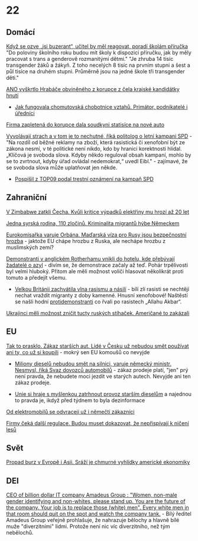 # 22

## Domácí

[Když se ozve „jsi buzerant“, učitel by měl reagovat, poradí školám příručka](https://www.idnes.cz/zpravy/domaci/prague-pride-prednaska-prirucka-pro-skoly-k-praci-s-trans-a-genderove-rozmanitymi-detmi.A240808_180602_domaci_kop) "Do poloviny školního roku budou mít školy k dispozici příručku, jak by měly pracovat s trans a genderově rozmanitými dětmi." "Je zhruba 14 tisíc transgender žáků a žákyň. Z toho necelých 8 tisíc na prvním stupni a šest a půl tisíce na druhém stupni. Průměrně jsou na jedné škole tři transgender děti."

[ANO vyškrtlo Hrabáče obviněného z korupce z čela krajské kandidátky hnutí](https://www.idnes.cz/zpravy/domaci/babis-zada-aby-hrabac-skoncil-v-hnuti-ano-a-byl-vyskrtnut-z-krajske-kandidatky.A240807_091524_domaci_ijan?zdroj=cxrecs#cxrecs_s)
  * [Jak fungovala chomutovská chobotnice vztahů. Primátor, podnikatelé i úředníci](https://www.idnes.cz/zpravy/domaci/kauza-marek-hrabac-ano-chomutov-uplatky-politika.A240807_191336_domaci_stud?zdroj=otvirak)

[Firma zapletená do korupce dala soudkyni statisíce na nové auto](https://www.seznamzpravy.cz/clanek/domaci-kauzy-firma-zapletena-do-korupce-dala-soudkyni-statisice-na-nove-auto-255936)

[Vyvolávají strach a v tom je to nechutné, říká politolog o letní kampani SPD](https://www.novinky.cz/clanek/domaci-vyvolavaji-strach-a-v-tom-je-to-nechutne-rika-politolog-o-letni-kampani-spd-40482822) - "Na rozdíl od běžné reklamy na zboží, která rasistická či xenofobní být ze zákona nesmí, v té politické není nikdo, kdo by hranici korektnosti hlídal. „Klíčová je svoboda slova. Kdyby někdo reguloval obsah kampaní, mohlo by se to zvrtnout, kdyby úřad ovládal nedemokrat,“ uvedl Eibl." - zajímavé, že se svoboda slova může uplatňovat jen někde.

  * [Pospíšil z TOP09 podal trestní oznámení na kampaň SPD](https://www.novinky.cz/clanek/domaci-pospisil-z-top09-podal-trestni-oznameni-na-kampan-spd-40483141)

## Zahraniční

[V Zimbabwe zatkli Čecha. Kvůli kritice výpadků elektřiny mu hrozí až 20 let](https://www.idnes.cz/zpravy/domaci/zimbabwe-zadrzeni-cech-video-kritika.A240809_135903_domaci_vajo)

[Jedna syrská rodina, 110 zločinů. Kriminalita migrantů hýbe Německem](https://www.idnes.cz/zpravy/zahranicni/nemecko-migrace-kriminalita-syrie-zlocin.A240806_190634_zahranicni_stud?zdroj=otvirak)

[Eurokomisařka varuje Orbána. Maďarská víza pro Rusy jsou bezpečnostní hrozba](https://www.idnes.cz/zpravy/zahranicni/madarsko-rusko-schengen-eurokomisarka-ylva-johanssonova-varovani.A240802_094015_zahranicni_blp) - jaktože EU chápe hrozbu z Ruska, ale nechápe hrozbu z muslimských zemí?

[Demonstranti v anglickém Rotherhamu vnikli do hotelu, kde přebývají žadatelé o azyl](https://www.novinky.cz/clanek/zahranicni-evropa-demonstranti-v-anglickem-rotherhamu-vnikli-do-hotelu-kde-prebyvaji-zadatele-o-azyl-40482838) - divím se, že demonstrace začaly až teď. Pohár trpělivosti byl velmi hluboký. Přitom ale měli možnost voliči hlasovat několikrát proti tomuto a předejít všemu.

  * [Velkou Británii zachvátila vlna rasismu a násilí](https://www.novinky.cz/clanek/zahranicni-evropa-velkou-britanii-zachvatila-vlna-rasismu-a-nasili-40482846) - bílí zlí rasisti se nechtějí nechat vraždit migranty z doby kamenné. Hnusní xenofobové! Naštěstí se našli hodní [protidemonstranti](https://x.com/TkeMedia/status/1820090134399963246) co řvali po rasistech „Allahu Akbar“.

[Ukrajinci měli možnost zničit tucty ruských stíhaček. Američané to zakázali](https://www.idnes.cz/zpravy/zahranicni/ukrajina-rusko-suchoj-su-34-malsevo-kab-1500l-valka-usa-atmsr.A240807_113917_zahranicni_jhr)

## EU

[Tak to prasklo. Zákaz starších aut. Lidé v Česku už nebudou smět používat ani ty, co už si koupili](https://eprehledne.cz/tak-to-prasklo-zakaz-starsich-aut-lide-v-cesku-uz-nebudou-smet-pouzivat-ani-ty-co-uz-si-koupili/) - mokrý sen EU komoušů co nevyjde

  * [Miliony dieselů nebudou smět na silnici, varuje německý ministr. Nesmysl, říká Svaz dovozců automobilů](https://www.novinky.cz/clanek/ekonomika-miliony-dieselu-nebudou-smet-na-silnici-varuje-nemecky-ministr-nesmysl-rika-svaz-dovozcu-automobilu-40482927) - zákaz prodeje platí, "jen" prý není pravda, že nebudete moci jezdit ve starých autech. Nevyjde ani ten zákaz prodeje.

  * [Unie si hraje s myšlenkou zatrhnout provoz starším dieselům](https://www.seznamzpravy.cz/clanek/ekonomika-byznys-doprava-unie-si-hraje-s-myslenkou-zatrhnout-provoz-starsim-dieselum-257514) a najednou to pravda je, ikdyž před týdnem to byla dezinformace

[Od elektromobilů se odvracejí už i němečtí zákazníci](https://www.novinky.cz/clanek/zahranicni-evropa-od-elektromobilu-se-odvraceji-uz-i-nemecti-zakaznici-40482127)

[Firmy čeká další regulace. Budou muset dokazovat, že nepřispívají k ničení lesů](https://www.novinky.cz/clanek/ekonomika-firmy-ceka-dalsi-regulace-budou-muset-dokazovat-ze-neprispivaji-k-niceni-lesu-40481539)

## Svět

[Propad burz v Evropě i Asii. Sráží je chmurné vyhlídky americké ekonomiky](https://www.idnes.cz/ekonomika/zahranicni/usa-ekonomika-fed-powell-akcie-sazby.A240805_093837_eko-zahranicni_ven)

## DEI

[CEO of billion dollar IT company Amadeus Group : "Women, non-male gender identifying and non-whites, please stand up. You are the future of the company. Your job is to replace those (white) men". Every white men in that room should quit on the spot and watch the company tank.](https://9gag.com/gag/aryOdKB) - Bílý ředitel Amadeus Group veřejně prohlašuje, že nahrazuje bělochy a hlavně bílé muže "diverzitními" lidmi. Protože není nic víc diverzitního, než tým nebělochů.
